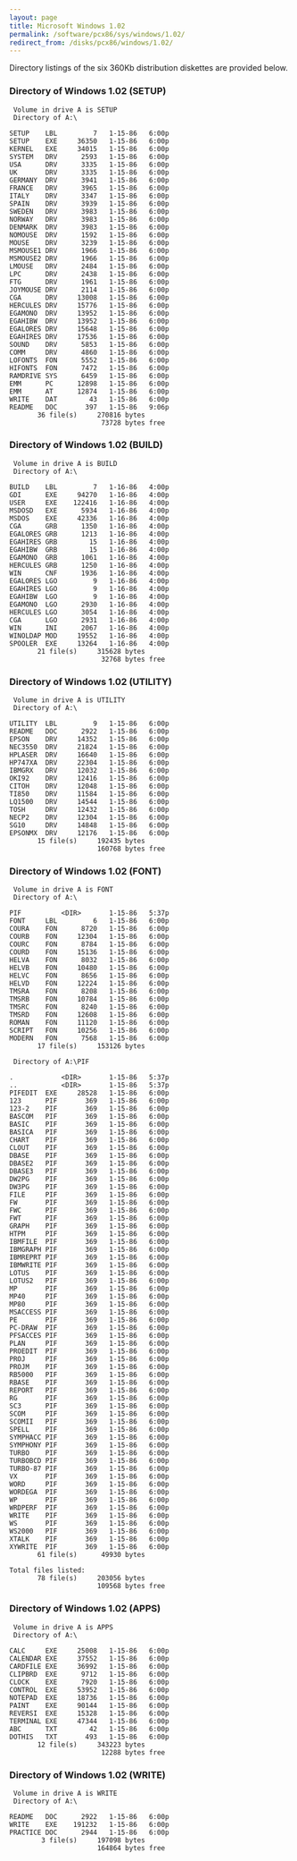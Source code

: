 ```yaml
---
layout: page
title: Microsoft Windows 1.02
permalink: /software/pcx86/sys/windows/1.02/
redirect_from: /disks/pcx86/windows/1.02/
---
```


Directory listings of the six 360Kb distribution diskettes are provided below.

### Directory of Windows 1.02 (SETUP)

     Volume in drive A is SETUP
     Directory of A:\

    SETUP    LBL         7   1-15-86   6:00p
    SETUP    EXE     36350   1-15-86   6:00p
    KERNEL   EXE     34015   1-15-86   6:00p
    SYSTEM   DRV      2593   1-15-86   6:00p
    USA      DRV      3335   1-15-86   6:00p
    UK       DRV      3335   1-15-86   6:00p
    GERMANY  DRV      3941   1-15-86   6:00p
    FRANCE   DRV      3965   1-15-86   6:00p
    ITALY    DRV      3347   1-15-86   6:00p
    SPAIN    DRV      3939   1-15-86   6:00p
    SWEDEN   DRV      3983   1-15-86   6:00p
    NORWAY   DRV      3983   1-15-86   6:00p
    DENMARK  DRV      3983   1-15-86   6:00p
    NOMOUSE  DRV      1592   1-15-86   6:00p
    MOUSE    DRV      3239   1-15-86   6:00p
    MSMOUSE1 DRV      1966   1-15-86   6:00p
    MSMOUSE2 DRV      1966   1-15-86   6:00p
    LMOUSE   DRV      2484   1-15-86   6:00p
    LPC      DRV      2438   1-15-86   6:00p
    FTG      DRV      1961   1-15-86   6:00p
    JOYMOUSE DRV      2114   1-15-86   6:00p
    CGA      DRV     13008   1-15-86   6:00p
    HERCULES DRV     15776   1-15-86   6:00p
    EGAMONO  DRV     13952   1-15-86   6:00p
    EGAHIBW  DRV     13952   1-15-86   6:00p
    EGALORES DRV     15648   1-15-86   6:00p
    EGAHIRES DRV     17536   1-15-86   6:00p
    SOUND    DRV      5853   1-15-86   6:00p
    COMM     DRV      4860   1-15-86   6:00p
    LOFONTS  FON      5552   1-15-86   6:00p
    HIFONTS  FON      7472   1-15-86   6:00p
    RAMDRIVE SYS      6459   1-15-86   6:00p
    EMM      PC      12898   1-15-86   6:00p
    EMM      AT      12874   1-15-86   6:00p
    WRITE    DAT        43   1-15-86   6:00p
    README   DOC       397   1-15-86   9:06p
           36 file(s)     270816 bytes
                           73728 bytes free

### Directory of Windows 1.02 (BUILD)

     Volume in drive A is BUILD
     Directory of A:\

    BUILD    LBL         7   1-16-86   4:00p
    GDI      EXE     94270   1-16-86   4:00p
    USER     EXE    122416   1-16-86   4:00p
    MSDOSD   EXE      5934   1-16-86   4:00p
    MSDOS    EXE     42336   1-16-86   4:00p
    CGA      GRB      1350   1-16-86   4:00p
    EGALORES GRB      1213   1-16-86   4:00p
    EGAHIRES GRB        15   1-16-86   4:00p
    EGAHIBW  GRB        15   1-16-86   4:00p
    EGAMONO  GRB      1061   1-16-86   4:00p
    HERCULES GRB      1250   1-16-86   4:00p
    WIN      CNF      1936   1-16-86   4:00p
    EGALORES LGO         9   1-16-86   4:00p
    EGAHIRES LGO         9   1-16-86   4:00p
    EGAHIBW  LGO         9   1-16-86   4:00p
    EGAMONO  LGO      2930   1-16-86   4:00p
    HERCULES LGO      3054   1-16-86   4:00p
    CGA      LGO      2931   1-16-86   4:00p
    WIN      INI      2067   1-16-86   4:00p
    WINOLDAP MOD     19552   1-16-86   4:00p
    SPOOLER  EXE     13264   1-16-86   4:00p
           21 file(s)     315628 bytes
                           32768 bytes free

### Directory of Windows 1.02 (UTILITY)

     Volume in drive A is UTILITY
     Directory of A:\

    UTILITY  LBL         9   1-15-86   6:00p
    README   DOC      2922   1-15-86   6:00p
    EPSON    DRV     14352   1-15-86   6:00p
    NEC3550  DRV     21824   1-15-86   6:00p
    HPLASER  DRV     16640   1-15-86   6:00p
    HP747XA  DRV     22304   1-15-86   6:00p
    IBMGRX   DRV     12032   1-15-86   6:00p
    OKI92    DRV     12416   1-15-86   6:00p
    CITOH    DRV     12048   1-15-86   6:00p
    TI850    DRV     11584   1-15-86   6:00p
    LQ1500   DRV     14544   1-15-86   6:00p
    TOSH     DRV     12432   1-15-86   6:00p
    NECP2    DRV     12304   1-15-86   6:00p
    SG10     DRV     14848   1-15-86   6:00p
    EPSONMX  DRV     12176   1-15-86   6:00p
           15 file(s)     192435 bytes
                          160768 bytes free

### Directory of Windows 1.02 (FONT)

     Volume in drive A is FONT
     Directory of A:\

    PIF          <DIR>       1-15-86   5:37p
    FONT     LBL         6   1-15-86   6:00p
    COURA    FON      8720   1-15-86   6:00p
    COURB    FON     12304   1-15-86   6:00p
    COURC    FON      8784   1-15-86   6:00p
    COURD    FON     15136   1-15-86   6:00p
    HELVA    FON      8032   1-15-86   6:00p
    HELVB    FON     10480   1-15-86   6:00p
    HELVC    FON      8656   1-15-86   6:00p
    HELVD    FON     12224   1-15-86   6:00p
    TMSRA    FON      8208   1-15-86   6:00p
    TMSRB    FON     10784   1-15-86   6:00p
    TMSRC    FON      8240   1-15-86   6:00p
    TMSRD    FON     12608   1-15-86   6:00p
    ROMAN    FON     11120   1-15-86   6:00p
    SCRIPT   FON     10256   1-15-86   6:00p
    MODERN   FON      7568   1-15-86   6:00p
           17 file(s)     153126 bytes

     Directory of A:\PIF

    .            <DIR>       1-15-86   5:37p
    ..           <DIR>       1-15-86   5:37p
    PIFEDIT  EXE     28528   1-15-86   6:00p
    123      PIF       369   1-15-86   6:00p
    123-2    PIF       369   1-15-86   6:00p
    BASCOM   PIF       369   1-15-86   6:00p
    BASIC    PIF       369   1-15-86   6:00p
    BASICA   PIF       369   1-15-86   6:00p
    CHART    PIF       369   1-15-86   6:00p
    CLOUT    PIF       369   1-15-86   6:00p
    DBASE    PIF       369   1-15-86   6:00p
    DBASE2   PIF       369   1-15-86   6:00p
    DBASE3   PIF       369   1-15-86   6:00p
    DW2PG    PIF       369   1-15-86   6:00p
    DW3PG    PIF       369   1-15-86   6:00p
    FILE     PIF       369   1-15-86   6:00p
    FW       PIF       369   1-15-86   6:00p
    FWC      PIF       369   1-15-86   6:00p
    FWT      PIF       369   1-15-86   6:00p
    GRAPH    PIF       369   1-15-86   6:00p
    HTPM     PIF       369   1-15-86   6:00p
    IBMFILE  PIF       369   1-15-86   6:00p
    IBMGRAPH PIF       369   1-15-86   6:00p
    IBMREPRT PIF       369   1-15-86   6:00p
    IBMWRITE PIF       369   1-15-86   6:00p
    LOTUS    PIF       369   1-15-86   6:00p
    LOTUS2   PIF       369   1-15-86   6:00p
    MP       PIF       369   1-15-86   6:00p
    MP40     PIF       369   1-15-86   6:00p
    MP80     PIF       369   1-15-86   6:00p
    MSACCESS PIF       369   1-15-86   6:00p
    PE       PIF       369   1-15-86   6:00p
    PC-DRAW  PIF       369   1-15-86   6:00p
    PFSACCES PIF       369   1-15-86   6:00p
    PLAN     PIF       369   1-15-86   6:00p
    PROEDIT  PIF       369   1-15-86   6:00p
    PROJ     PIF       369   1-15-86   6:00p
    PROJM    PIF       369   1-15-86   6:00p
    RB5000   PIF       369   1-15-86   6:00p
    RBASE    PIF       369   1-15-86   6:00p
    REPORT   PIF       369   1-15-86   6:00p
    RG       PIF       369   1-15-86   6:00p
    SC3      PIF       369   1-15-86   6:00p
    SCOM     PIF       369   1-15-86   6:00p
    SCOMII   PIF       369   1-15-86   6:00p
    SPELL    PIF       369   1-15-86   6:00p
    SYMPHACC PIF       369   1-15-86   6:00p
    SYMPHONY PIF       369   1-15-86   6:00p
    TURBO    PIF       369   1-15-86   6:00p
    TURBOBCD PIF       369   1-15-86   6:00p
    TURBO-87 PIF       369   1-15-86   6:00p
    VX       PIF       369   1-15-86   6:00p
    WORD     PIF       369   1-15-86   6:00p
    WORDEGA  PIF       369   1-15-86   6:00p
    WP       PIF       369   1-15-86   6:00p
    WRDPERF  PIF       369   1-15-86   6:00p
    WRITE    PIF       369   1-15-86   6:00p
    WS       PIF       369   1-15-86   6:00p
    WS2000   PIF       369   1-15-86   6:00p
    XTALK    PIF       369   1-15-86   6:00p
    XYWRITE  PIF       369   1-15-86   6:00p
           61 file(s)      49930 bytes

    Total files listed:
           78 file(s)     203056 bytes
                          109568 bytes free

### Directory of Windows 1.02 (APPS)

     Volume in drive A is APPS
     Directory of A:\

    CALC     EXE     25008   1-15-86   6:00p
    CALENDAR EXE     37552   1-15-86   6:00p
    CARDFILE EXE     36992   1-15-86   6:00p
    CLIPBRD  EXE      9712   1-15-86   6:00p
    CLOCK    EXE      7920   1-15-86   6:00p
    CONTROL  EXE     53952   1-15-86   6:00p
    NOTEPAD  EXE     18736   1-15-86   6:00p
    PAINT    EXE     90144   1-15-86   6:00p
    REVERSI  EXE     15328   1-15-86   6:00p
    TERMINAL EXE     47344   1-15-86   6:00p
    ABC      TXT        42   1-15-86   6:00p
    DOTHIS   TXT       493   1-15-86   6:00p
           12 file(s)     343223 bytes
                           12288 bytes free

### Directory of Windows 1.02 (WRITE)

     Volume in drive A is WRITE
     Directory of A:\

    README   DOC      2922   1-15-86   6:00p
    WRITE    EXE    191232   1-15-86   6:00p
    PRACTICE DOC      2944   1-15-86   6:00p
            3 file(s)     197098 bytes
                          164864 bytes free
